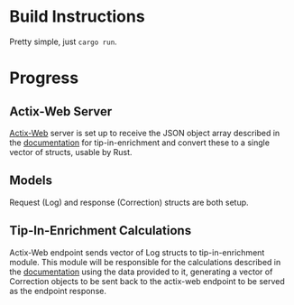 # Build Instructions
Pretty simple, just `cargo run`.

# Progress

## Actix-Web Server
[Actix-Web](https://actix.rs/) server is set up to receive the JSON object array described in the [documentation](https://github.com/Automated-Subaru-Tuning-Utilities/Documentation#request-structure-1) for tip-in-enrichment and convert these to a single vector of structs, usable by Rust.

## Models
Request (Log) and response (Correction) structs are both setup.

## Tip-In-Enrichment Calculations
Actix-Web endpoint sends vector of Log structs to tip-in-enrichment module. This module will be responsible for the calculations described in the [documentation](https://github.com/Automated-Subaru-Tuning-Utilities/Documentation#steps-for-tuning) using the data provided to it, generating a vector of Correction objects to be sent back to the actix-web endpoint to be served as the endpoint response.
